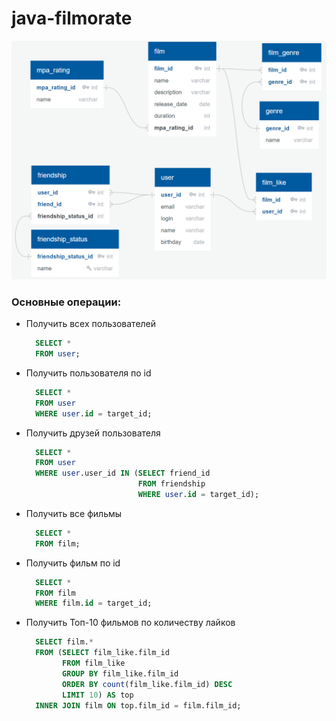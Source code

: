 # java-filmorate

![alt text](https://github.com/winmord/java-filmorate/blob/main/repo_scheme.png)

### Основные операции:

- Получить всех пользователей
  ```sql
    SELECT *
    FROM user;
  ```
- Получить пользователя по id
  ```sql
    SELECT *
    FROM user
    WHERE user.id = target_id;
  ```
- Получить друзей пользователя
  ```sql
    SELECT *
    FROM user
    WHERE user.user_id IN (SELECT friend_id
                           FROM friendship
                           WHERE user.id = target_id);
  ```
- Получить все фильмы
  ```sql
    SELECT *
    FROM film;
  ```
- Получить фильм по id
  ```sql
    SELECT *
    FROM film
    WHERE film.id = target_id;
  ```
- Получить Топ-10 фильмов по количеству лайков
  ```sql
    SELECT film.*
    FROM (SELECT film_like.film_id
          FROM film_like
          GROUP BY film_like.film_id
          ORDER BY count(film_like.film_id) DESC
          LIMIT 10) AS top
    INNER JOIN film ON top.film_id = film.film_id;
  ```